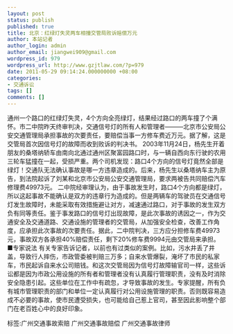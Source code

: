```yaml
---
layout: post
status: publish
published: true
title: 北京：红绿灯失灵两车相撞交管局败诉赔偿万元
author: 本站记者
author_login: admin
author_email: jiangwei909@gmail.com
wordpress_id: 979
wordpress_url: http://www.gzjtlaw.com/?p=979
date: 2011-05-29 09:14:24.000000000 +08:00
categories:
- 交通诉讼
tags: []
comments: []
---
```

 通州一个路口的红绿灯失灵，4个方向全亮绿灯，结果经过路口的两车撞了个满怀。市二中院昨天终审判决，交通信号灯的所有人和管理者&mdash;&mdash;&mdash;北京市公安局公安交通管理局承担事故的次要责任，要赔偿当事一方修车费近万元。据了解，这是交管局首次因信号灯的故障而收到败诉的判决书。  2003年11月24日，杨先生开着朋友的桑塔纳轿车由南向北通过通州区聚富园路口时，与一辆自西向东行驶的农用三轮车猛撞在一起，受损严重。两个司机发现：路口4个方向的信号灯竟然全部是绿灯！交通队无法确认事故是哪一方违章造成的。后来，杨先生以桑塔纳车主为原告，到法院起诉了刘某和北京市公安局公安交通管理局，要求两被告共同赔偿汽车修理费49973元。  二中院经审理认为，由于事故发生时，路口4个方向都是绿灯，所以这起事故不能确认是双方的违章行为造成的。但是两辆车的驾驶员在交通信号灯发生故障时，未能采取有效措施避让对方，减速通过路口，对于事故的发生双方负有同等责任。鉴于事发路口的信号灯出现故障，是此次事故的诱因之一，作为交通安全及交通道路、交通设施的管理者的交管局，从加强安全检查，改善工作角度，应承担此次事故的次要责任。据此，二中院判决，三方应分担修车费49973元，事故双方各承担40%赔偿责任，剩下20%修车费9994元由交管局来承担。  ■专家说法  有关专家告诉记者，以前也有过类似的案例。比如，污水井丢了井盖，导致行人摔伤，市政管委被判赔三万多；自来水管爆裂，淹坏了市民的私家车，市民起诉自来水公司赔钱。和这次交管局因为信号灯故障输官司一样，这些诉讼都是因为市政公用设施的所有者和管理者没有认真履行管理职责，没有及时消除安全隐患引起。这些单位在工作中有疏忽，才导致事故的发生。专家提醒，所有负有城市管理职责的部门和单位一定认真履行对公用设施管理的职责。否则既容易造成不必要的事故，使市民遭受损失，也可能给自己惹上官司，甚至因此影响整个部门在老百姓心中的良好印象。   标签:广州交通事故索赔 广州交通事故赔偿 广州交通事故律师
